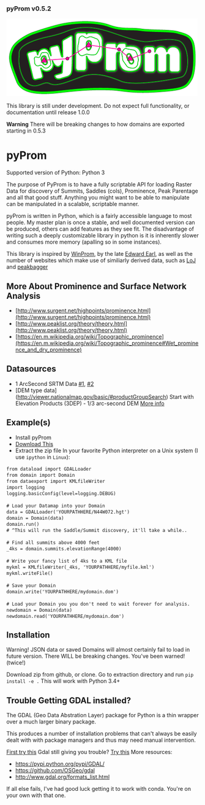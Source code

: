 ### pyProm v0.5.2

![pyProm](https://github.com/marchowes/pyProm/raw/master/images/pyProm-logo-500px.png "pyProm")

This library is still under development. Do not expect full functionality, or documentation until release 1.0.0

**Warning** There will be breaking changes to how domains are exported starting in 0.5.3

pyProm
======

Supported version of Python: Python 3

The purpose of PyProm is to have a fully scriptable API for loading Raster Data for discovery of Summits,
Saddles (cols), Prominence, Peak Parentage and all that good stuff. Anything you might want to be able to
manipulate can be manipulated in a scalable, scriptable manner. 

pyProm is written in Python, which is a fairly accessible language to most people. My master plan is once 
a stable, and well documented version can be produced, others can add features as they see fit. The
disadvantage of writing such a deeply customizable library in python is it is inherently slower and
consumes more memory (apalling so in some instances).

This library is inspired by [WinProm](https://github.com/edwardearl/winprom), by the late [Edward Earl](http://peakbagger.com/climber/climber.aspx?cid=601), as well as the number of websites
which make use of similiarly derived data, such as [LoJ](listsofjohn.com) and [peakbagger](peakbagger.com)

More About Prominence and Surface Network Analysis
--------------------------------------------------

* [http://www.surgent.net/highpoints/prominence.html](http://www.surgent.net/highpoints/prominence.html)
* [http://www.peaklist.org/theory/theory.html](http://www.peaklist.org/theory/theory.html)
* [https://en.m.wikipedia.org/wiki/Topographic_prominence](https://en.m.wikipedia.org/wiki/Topographic_prominence#Wet_prominence_and_dry_prominence)

Datasources
-----------
* 1 ArcSecond SRTM Data [#1](https://dds.cr.usgs.gov/srtm/version1/United_States_1arcsec/1arcsec/), [#2](https://dds.cr.usgs.gov/srtm/version2_1/SRTM1/)
* [DEM type data] (http://viewer.nationalmap.gov/basic/#productGroupSearch) Start with Elevation Products (3DEP) - 1/3 arc-second DEM [More info](http://www.digitalpreservation.gov/formats/fdd/fdd000281.shtml)

Example(s)
----------
* Install pyProm
* [Download This](https://dds.cr.usgs.gov/srtm/version2_1/SRTM1/Region_06/N44W072.hgt.zip)
* Extract the zip file
In your favorite Python interpreter on a Unix system (I use `ipython` in `Linux`):

```
from dataload import GDALLoader
from domain import Domain
from dataexport import KMLfileWriter
import logging
logging.basicConfig(level=logging.DEBUG)

# Load your Datamap into your Domain
data = GDALLoader('YOURPATHHERE/N44W072.hgt')
domain = Domain(data)
domain.run()
# ^This will run the Saddle/Summit discovery, it'll take a while..

# Find all summits above 4000 feet
_4ks = domain.summits.elevationRange(4000)

# Write your fancy list of 4ks to a KML file
mykml = KMLfileWriter(_4ks, 'YOURPATHHERE/myfile.kml')
mykml.writeFile()

# Save your Domain
domain.write('YOURPATHHERE/mydomain.dom')

# Load your Domain you you don't need to wait forever for analysis.
newdomain = Domain(data)
newdomain.read('YOURPATHHERE/mydomain.dom')
```

Installation
------------
Warning! JSON data or saved Domains will almost certainly fail to load in future version. There WILL be breaking changes. You've been warned! (twice!)


Download zip from github, or clone.
Go to extraction directory and run `pip install -e .`
This will work with Python 3.4+

Trouble Getting GDAL installed?
-------------------------------
The GDAL (Geo Data Abstration Layer) package for Python is a thin wrapper over a much larger binary package.

This produces a number of installation problems that can't always be easily dealt with with package managers
and thus may need manual intervention.

[First try this](http://www.sarasafavi.com/installing-gdalogr-on-ubuntu.html)
Gdal still giving you trouble? [Try this](http://gis.stackexchange.com/questions/9553/installing-gdal-and-ogr-for-pythonround)
More resources:
* https://pypi.python.org/pypi/GDAL/
* https://github.com/OSGeo/gdal
* http://www.gdal.org/formats_list.html

If all else fails, I've had good luck getting it to work with conda. You're on your own with that one.



